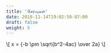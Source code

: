 ```yaml
---
title: 'சேர்வுகள்'
date: 2018-11-14T19:02:50-07:00
draft: false
weight: 5
---
```



\\[ x = {-b \pm \sqrt{b^2-4ac} \over 2a} \\]